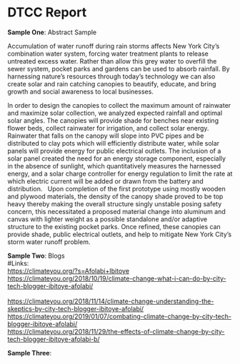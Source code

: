 # DTCC Report

**Sample One**: Abstract Sample <br/>
<p>Accumulation of water runoff during rain storms affects New York City’s combination water system, forcing water treatment plants to release untreated excess water. Rather than allow this grey water to overfill the sewer system, pocket parks and gardens can be used to absorb rainfall. By harnessing nature’s resources through today’s technology we can also create solar and rain catching canopies to beautify, educate, and bring growth and social awareness to local businesses. </p>
<p>In order to design the canopies to collect the maximum amount of rainwater and maximize solar collection, we analyzed expected rainfall and optimal solar angles. The canopies will provide shade for benches near existing flower beds, collect rainwater for irrigation, and collect solar energy. Rainwater that falls on the canopy will slope into PVC pipes and be distributed to clay pots which will efficiently distribute water, while solar panels will provide energy for public electrical outlets. The inclusion of a solar panel created the need for an energy storage component, especially in the absence of sunlight, which quantitatively measures the harnessed energy, and a solar charge controller for energy regulation to limit the rate at which electric current will be added or drawn from the battery and distribution.  
Upon completion of the first prototype using mostly wooden and plywood materials, the density of the canopy shade proved to be top heavy thereby making the overall structure singly unstable posing safety concern, this necessitated a proposed material change into aluminum and canvas with lighter weight as a possible standalone and/or adaptive structure to the existing pocket parks. Once refined, these canopies can provide shade, public electrical outlets, and help to mitigate New York City’s storm water runoff problem.</p>

**Sample Two**: Blogs<br>
#Links: <br>
  https://climateyou.org/?s=Afolabi+Ibitoye<br>
  https://climateyou.org/2018/10/19/climate-change-what-i-can-do-by-city-tech-blogger-ibitoye-afolabi/<br>  
  https://climateyou.org/2018/11/14/climate-change-understanding-the-skeptics-by-city-tech-blogger-ibitoye-afolabi/<br>
  https://climateyou.org/2019/01/07/combating-climate-change-by-city-tech-blogger-ibitoye-afolabi/<br>
  https://climateyou.org/2018/11/29/the-effects-of-climate-change-by-city-tech-blogger-ibitoye-afolabi-b/<br>  

**Sample Three**:
